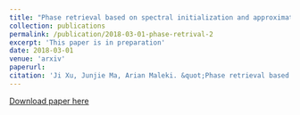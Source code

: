 ```yaml
---
title: "Phase retrieval based on spectral initialization and approximate message passing"
collection: publications
permalink: /publication/2018-03-01-phase-retrival-2
excerpt: 'This paper is in preparation'
date: 2018-03-01
venue: 'arxiv'
paperurl: 
citation: 'Ji Xu, Junjie Ma, Arian Maleki. &quot;Phase retrieval based on spectral initialization and approximate message passing.&quot; <i>in preparation</i>. 2018.'
---
```


[Download paper here](http://academicpages.github.io/files/paper2.pdf)

